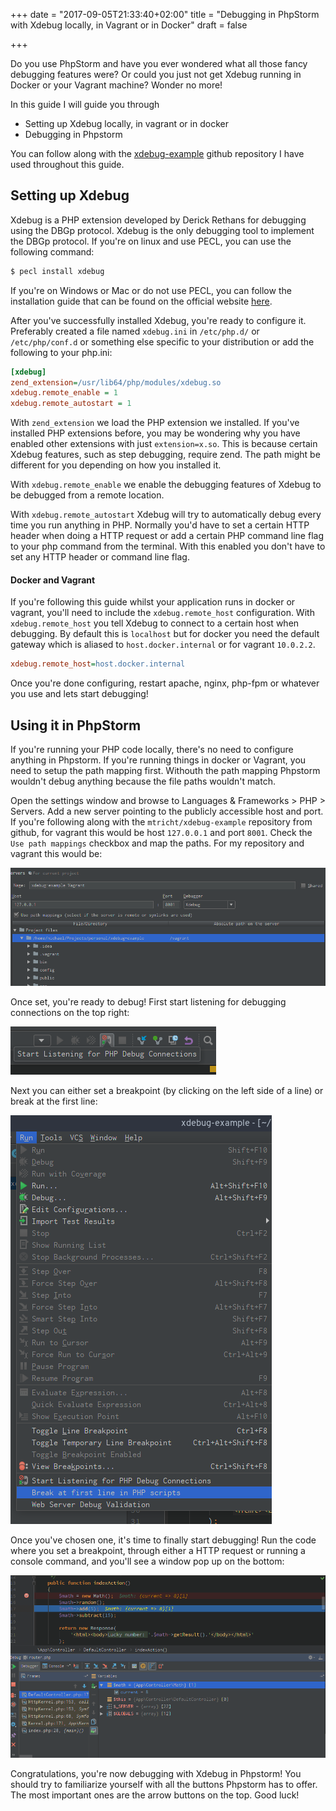 +++
date = "2017-09-05T21:33:40+02:00"
title = "Debugging in PhpStorm with Xdebug locally, in Vagrant or in Docker"
draft = false

+++

Do you use PhpStorm and have you ever wondered what all those fancy debugging features were? Or could you just not get Xdebug running in Docker or your Vagrant machine? Wonder no more!
<!--more-->

In this guide I will guide you through

- Setting up Xdebug locally, in vagrant or in docker
- Debugging in Phpstorm

You can follow along with the [xdebug-example](https://github.com/mtricht/xdebug-example) github repository I have used throughout this guide.

## Setting up Xdebug

Xdebug is a PHP extension developed by Derick Rethans for debugging using the DBGp protocol. Xdebug is the only debugging tool to implement the DBGp protocol. If you're on linux and use PECL, you can use the following command:

~~~sh
$ pecl install xdebug
~~~

If you're on Windows or Mac or do not use PECL, you can follow the installation guide that can be found on the official website [here](https://xdebug.org/docs/install).

After you've successfully installed Xdebug, you're ready to configure it. Preferably created a file named `xdebug.ini` in `/etc/php.d/` or `/etc/php/conf.d` or something else specific to your distribution or add the following to your php.ini:

~~~ini
[xdebug]
zend_extension=/usr/lib64/php/modules/xdebug.so
xdebug.remote_enable = 1
xdebug.remote_autostart = 1
~~~

With `zend_extension` we load the PHP extension we installed. If you've installed PHP extensions before, you may be wondering why you have enabled other extensions  with just `extension=x.so`. This is because certain Xdebug features, such as step debugging, require zend. The path might be different for you depending on how you installed it.

With `xdebug.remote_enable` we enable the debugging features of Xdebug to be debugged from a remote location.

With `xdebug.remote_autostart` Xdebug will try to automatically debug every time you run anything in PHP. Normally you'd have to set a certain HTTP header when doing a HTTP request or add a certain PHP command line flag to your php command from the terminal. With this enabled you don't have to set any HTTP header or command line flag.

#### Docker and Vagrant
If you're following this guide whilst your application runs in docker or vagrant, you'll need to include the `xdebug.remote_host` configuration. With `xdebug.remote_host` you tell Xdebug to connect to a certain host when debugging. By default this is `localhost` but for docker you need the default gateway which is aliased to `host.docker.internal` or for vagrant `10.0.2.2`.  

~~~ini
xdebug.remote_host=host.docker.internal
~~~

Once you're done configuring, restart apache, nginx, php-fpm or whatever you use and lets start debugging!

## Using it in PhpStorm

If you're running your PHP code locally, there's no need to configure anything in Phpstorm. If you're running things in docker or Vagrant, you need to setup the path mapping first. Withouth the path mapping Phpstorm wouldn't debug anything because the file paths wouldn't match.

Open the settings window and browse to Languages & Frameworks > PHP > Servers. Add a new server pointing to the publicly accessible host and port. If you're following along with the `mtricht/xdebug-example` repository from github, for vagrant this would be host `127.0.0.1` and port `8001`. Check the `Use path mappings` checkbox and map the paths. For my repository and vagrant this would be:

![Phpstorm server configuration](/images/phpstorm-server.png)

Once set, you're ready to debug! First start listening for debugging connections on the top right:

![Phpstorm start debugging](/images/phpstorm-start-debugging.png)

Next you can either set a breakpoint (by clicking on the left side of a line) or break at the first line:

![Phpstorm break first line](/images/phpstorm-break-first-line.png)

Once you've chosen one, it's time to finally start debugging! Run the code where you set a breakpoint, through either a HTTP request or running a console command, and you'll see a window pop up on the bottom:

![Phpstorm debugging](/images/phpstorm-debugging.png)

Congratulations, you're now debugging with Xdebug in Phpstorm! You should try to familiarize yourself with all the buttons Phpstorm has to offer. The most important ones are the arrow buttons on the top. Good luck!
